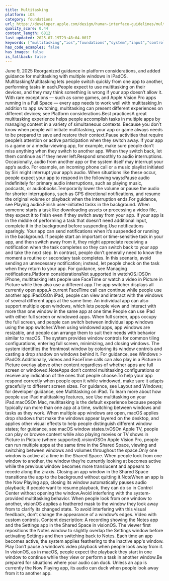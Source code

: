```yaml
---
title: Multitasking
platform: iOS
category: foundations
url: https://developer.apple.com/design/human-interface-guidelines/multitasking
quality_score: 0.44
content_length: 6812
last_updated: 2025-07-19T23:48:04.001Z
keywords: ["multitasking","ios","foundations","system","input","controls","layout","visual","feedback"]
has_code_examples: false
has_images: false
is_fallback: false
---
```


June 9, 2025 Reorganized guidance in platform considerations, and added guidance for multitasking with multiple windows in iPadOS. MultitaskingMultitasking lets people switch quickly from one app to another, performing tasks in each.People expect to use multitasking on their devices, and they may think something is wrong if your app doesn’t allow it. With rare exceptions — such as some games, and Apple Vision Pro apps running in a Full Space — every app needs to work well with multitasking.In addition to app switching, multitasking can present different experiences on different devices; see Platform considerations.Best practicesA great multitasking experience helps people accomplish tasks in multiple apps by managing content in a variety of simultaneous contexts. Because you don’t know when people will initiate multitasking, your app or game always needs to be prepared to save and restore their context.Pause activities that require people’s attention or active participation when they switch away. If your app is a game or a media-viewing app, for example, make sure people don’t miss anything when they switch to another app. When they switch back, let them continue as if they never left.Respond smoothly to audio interruptions. Occasionally, audio from another app or the system itself may interrupt your app’s audio. For example, an incoming phone call or a music playlist initiated by Siri might interrupt your app’s audio. When situations like these occur, people expect your app to respond in the following ways:Pause audio indefinitely for primary audio interruptions, such as playing music, podcasts, or audiobooks.Temporarily lower the volume or pause the audio for shorter interruptions, such as GPS directional notifications, and resume the original volume or playback when the interruption ends.For guidance, see Playing audio.Finish user-initiated tasks in the background. When someone starts a task like downloading assets or processing a video file, they expect it to finish even if they switch away from your app. If your app is in the middle of performing a task that doesn’t need additional input, complete it in the background before suspending.Use notifications sparingly. Your app can send notifications when it’s suspended or running in the background. If people start an important or time-sensitive task in your app, and then switch away from it, they might appreciate receiving a notification when the task completes so they can switch back to your app and take the next step. In contrast, people don’t generally need to know the moment a routine or secondary task completes. In this scenario, avoid sending an unnecessary notification; instead, let people check on the task when they return to your app. For guidance, see Managing notifications.Platform considerationsNot supported in watchOS.iOSOn iPhone, multitasking lets people use FaceTime or watch a video in Picture in Picture while they also use a different app.The app switcher displays all currently open apps.A current FaceTime call can continue while people use another app.iPadOSOn iPad, people can view and interact with the windows of several different apps at the same time. An individual app can also support multiple open windows, which lets people view and interact with more than one window in the same app at one time.People can use iPad with either full screen or windowed apps. When full screen, apps occupy the full screen, and people can switch between individual app windows using the app switcher.When using windowed apps, app windows are resizable, and people can arrange them to suit their needs with behavior similar to macOS. The system provides window controls for common tiling configurations, entering full screen, minimizing, and closing windows. The system identifies the frontmost window by coloring its window controls and casting a drop shadow on windows behind it. For guidance, see Windows > iPadOS.Additionally, videos and FaceTime calls can also play in a Picture in Picture overlay above other content regardless of whether apps are full screen or windowed.NoteApps don’t control multitasking configurations or receive any indication of the ones that people choose.To help your app respond correctly when people open it while windowed, make sure it adapts gracefully to different screen sizes. For guidance, see Layout and Windows; for developer guidance, see Multitasking on iPad. To learn more about how people use iPad multitasking features, see Use multitasking on your iPad.macOSOn Mac, multitasking is the default experience because people typically run more than one app at a time, switching between windows and tasks as they work. When multiple app windows are open, macOS applies drop shadows that make the windows appear layered on the desktop, and applies other visual effects to help people distinguish different window states; for guidance, see macOS window states.tvOSOn Apple TV, people can play or browse content while also playing movies or TV shows in Picture in Picture (where supported).visionOSOn Apple Vision Pro, people can run multiple apps at the same time in the Shared Space, viewing and switching between windows and volumes throughout the space.Only one window is active at a time in the Shared Space. When people look from one window to another, the window they’re currently looking at becomes active while the previous window becomes more translucent and appears to recede along the z-axis. Closing an app window in the Shared Space transitions the app to the background without quitting it.NoteWhen an app is the Now Playing app, closing its window automatically pauses audio playback; if people want to resume playback, they can do so in Control Center without opening the window.Avoid interfering with the system-provided multitasking behavior. When people look from one window to another, visionOS applies a feathered mask to the window they look away from to clarify its changed state. To avoid interfering with this visual feedback, don’t change the appearance of a window’s edges. Video with custom controls. Content description: A recording showing the Notes app and the Settings app in the Shared Space in visionOS. The viewer first repositions the Notes window to slightly overlap the Settings window before activating Settings and then switching back to Notes. Each time an app becomes active, the system applies feathering to the inactive app's window. Play Don’t pause a window’s video playback when people look away from it. In visionOS, as in macOS, people expect the playback they start in one window to continue while they view or perform a task in another window.Be prepared for situations where your audio can duck. Unless an app is currently the Now Playing app, its audio can duck when people look away from it to another app.
